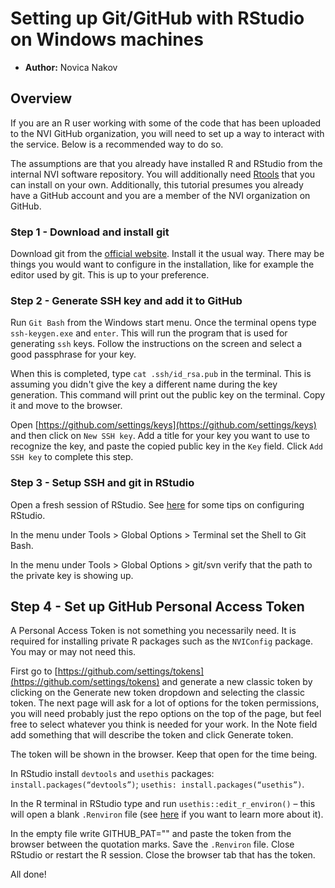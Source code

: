 # Setting up Git/GitHub with RStudio on Windows machines

- **Author:** Novica Nakov

## Overview

If you are an R user working with some of the code that has been uploaded to the NVI GitHub organization, you will need to set up a way to interact with the service. Below is a recommended way to do so.

The assumptions are that you already have installed R and RStudio from the internal NVI software repository. You will additionally need [Rtools](https://cran.r-project.org/bin/windows/Rtools/rtools43/rtools.html) that you can install on your own. Additionally, this tutorial presumes you already have a GitHub account and you are a member of the NVI organization on GitHub.

### Step 1 - Download and install git

Download git from the [official website](https://git-scm.com/download/win). Install it the usual way. There may be things you would want to configure in the installation, like for example the editor used by git. This is up to your preference.

### Step 2 - Generate SSH key and add it to GitHub

Run `Git Bash` from the Windows start menu. Once the terminal opens type `ssh-keygen.exe` and `enter`. This will run the program that is used for generating `ssh` keys. Follow the instructions on the screen and select a good passphrase for your key.

When this is completed, type `cat .ssh/id_rsa.pub` in the terminal. This is assuming you didn't give the key a different name during the key generation. This command will print out the public key on the terminal. Copy it and move to the browser.

Open [https://github.com/settings/keys](https://github.com/settings/keys) and then click on `New SSH key`. Add a title for your key you want to use to recognize the key, and paste the copied public key in the `Key` field. Click `Add SSH key` to complete this step.

### Step 3 - Setup SSH and git in RStudio

Open a fresh session of RStudio. See [here](rstudio_tips) for some tips on configuring RStudio.

In the menu under Tools > Global Options > Terminal set the Shell to Git Bash.

In the menu under Tools > Global Options > git/svn verify that the path to the private key is showing up.

## Step  4 - Set up GitHub Personal Access Token

A Personal Access Token is not something you necessarily need. It is required for installing private R packages such as the `NVIConfig` package. You may or may not need this.

First go to [https://github.com/settings/tokens](https://github.com/settings/tokens) and generate a new classic token by clicking on the Generate new token dropdown and selecting the classic token. The next page will ask for a lot of options for the token permissions, you will need probably just the repo options on the top of the page, but feel free to select whatever you think is needed for your work. In the Note field add something that will describe the token and click Generate token.

The token will be shown in the browser. Keep that open for the time being.

In RStudio install `devtools` and `usethis` packages: `install.packages(“devtools”)`; `usethis: install.packages(“usethis”)`.

In the R terminal in RStudio type and run `usethis::edit_r_environ()` – this will open a blank `.Renviron` file (see [here](https://support.posit.co/hc/en-us/articles/360047157094-Managing-R-with-Rprofile-Renviron-Rprofile-site-Renviron-site-rsession-conf-and-repos-conf) if you want to learn more about it).

In the empty file write GITHUB_PAT="" and paste the token from the browser between the quotation marks. Save the `.Renviron` file. Close RStudio or restart the R session. Close the browser tab that has the token.

All done!
